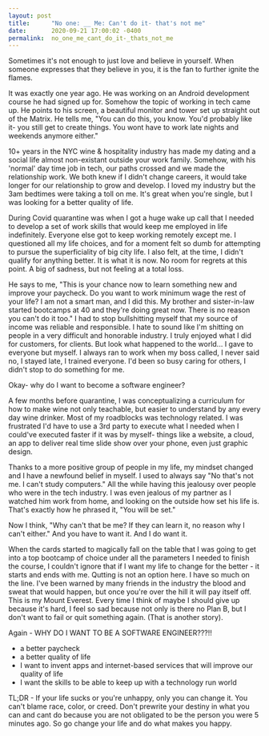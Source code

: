```yaml
---
layout: post
title:      "No one: __ Me: Can't do it- that's not me"
date:       2020-09-21 17:00:02 -0400
permalink:  no_one_me_cant_do_it-_thats_not_me
---
```




Sometimes it's not enough to just love and believe in yourself. When someone expresses that they believe in you, it is the fan to further ignite the flames.

It was exactly one year ago. He was working on an Android development course he had signed up for. Somehow the topic of working in tech came up. He points to his screen, a beautiful monitor and tower set up straight out of the Matrix. He tells me, "You can do this, you know. You'd probably like it- you still get to create things. You wont have to work late nights and weekends anymore either."

10+ years in the NYC wine & hospitality industry has made my dating and a social life almost non-existant outside your work family. Somehow, with his 'normal' day time job in tech, our paths crossed and we made the relationship work. We both knew if I didn't change careers, it would take longer for our relationship to grow and develop. I loved my industry but the 3am bedtimes were taking a toll on me. It's great when you're single, but I was looking for a better quality of life.

During Covid quarantine was when I got a huge wake up call that I needed to develop a set of work skills that would keep me employed in life indefinitely. Everyone else got to keep working remotely except me. I questioned all my life choices, and for a moment felt so dumb for attempting to pursue the superficiality of big city life. I also felt, at the time, I didn't qualify for anything better. It is what it is now. No room for regrets at this point. A big of sadness, but not feeling at a total loss.

He says to me, "This is your chance now to learn something new and improve your paycheck. Do you want to work minimum wage the rest of your life? I am not a smart man, and I did this. My brother and sister-in-law started bootcamps at 40 and they're doing great now. There is no reason you can't do it too." I had to stop bullshitting myself that my source of income was reliable and responsible. I hate to sound like I'm shitting on people in a very difficult and honorable industry. I truly enjoyed what I did for customers, for clients. But look what happened to the world... I gave to everyone but myself. I always ran to work when my boss called, I never said no, I stayed late, I trained everyone. I'd been so busy caring for others, I didn't stop to do something for me.

Okay- why do I want to become a software engineer?

A few months before quarantine, I was conceptualizing a curriculum for how to make wine not only teachable, but easier to understand by any every day wine drinker. Most of my roadblocks was technology related. I was frustrated I'd have to use a 3rd party to execute what I needed when I could've executed faster if it was by myself- things like a website, a cloud, an app to deliver real time slide show over your phone, even just graphic design.

Thanks to a more positive group of people in my life, my mindset changed and I have a newfound belief in myself. I used to always say "No that's not me. I can't study computers." All the while having this jealousy over people who were in the tech industry. I was even jealous of my partner as I watched him work from home, and looking on the outside how set his life is. That's exactly how he phrased it, "You will be set."

Now I think, "Why can't that be me? If they can learn it, no reason why I can't either." And you have to want it. And I do want it.

When the cards started to magically fall on the table that I was going to get into a top bootcamp of choice under all the parameters I needed to finish the course, I couldn't ignore that if I want my life to change for the better - it starts and ends with me. Qutting is not an option here. I have so much on the line. I've been warned by many friends in the industry the blood and sweat that would happen, but once you're over the hill it will pay itself off. This is my Mount Everest. Every time I think of maybe I should give up because it's hard, I feel so sad because not only is there no Plan B, but I don't want to fail or quit something again. (That is another story).

Again - WHY DO I WANT TO BE A SOFTWARE ENGINEER???!!

- a better paycheck
- a better quality of life
- I want to invent apps and internet-based services that will improve our quality of life
- I want the skills to be able to keep up with a technology run world


TL;DR - If your life sucks or you're unhappy, only you can change it. You can't blame race, color, or creed. Don't prewrite your destiny in what you can and cant do because you are not obligated to be the person you were 5 minutes ago. So go change your life and do what makes you happy.

